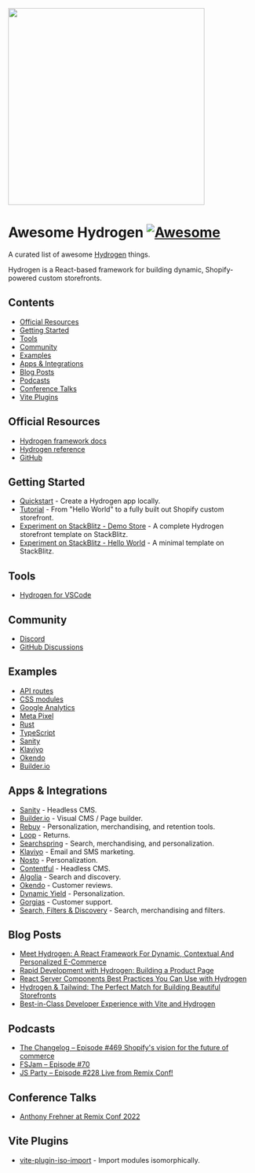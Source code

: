 <img width="400" src="./assets/hydrogen-logo.svg">

# Awesome Hydrogen [![Awesome](https://cdn.rawgit.com/sindresorhus/awesome/d7305f38d29fed78fa85652e3a63e154dd8e8829/media/badge.svg)](https://github.com/sindresorhus/awesome)

A curated list of awesome <a href='https://hydrogen.shopify.dev/'>Hydrogen</a> things.

Hydrogen is a React-based framework for building dynamic, Shopify-powered custom storefronts.

## Contents

- [Official Resources](#official-resources)
- [Getting Started](#getting-started)
- [Tools](#tools)
- [Community](#community)
- [Examples](#examples)
- [Apps & Integrations](#apps--integrations)
- [Blog Posts](#blog-posts)
- [Podcasts](#podcasts)
- [Conference Talks](#conference-talks)
- [Vite Plugins](#vite-plugins)

## Official Resources

- [Hydrogen framework docs](https://shopify.dev/custom-storefronts/hydrogen/framework)
- [Hydrogen reference](https://shopify.dev/api/hydrogen)
- [GitHub](https://github.com/Shopify/hydrogen)

## Getting Started

- [Quickstart](https://shopify.dev/custom-storefronts/hydrogen/getting-started/quickstart) - Create a Hydrogen app locally.
- [Tutorial](https://shopify.dev/custom-storefronts/hydrogen/getting-started/tutorial) - From "Hello World" to a fully built out Shopify custom storefront.
- [Experiment on StackBlitz - Demo Store](https://hydrogen.new) - A complete Hydrogen storefront template on StackBlitz.
- [Experiment on StackBlitz - Hello World](https://stackblitz.com/fork/github/shopify/hydrogen/tree/stackblitz/templates/hello-world-js) - A minimal template on StackBlitz.

## Tools

- [Hydrogen for VSCode](https://marketplace.visualstudio.com/items?itemName=crtogrm.hydrogen-vscode&ssr=false#overview)

## Community

- [Discord](https://discord.gg/ppSbThrFaS)
- [GitHub Discussions](https://github.com/Shopify/hydrogen/discussions)

## Examples

- [API routes](https://github.com/Shopify/hydrogen/tree/v1.x-2022-07/examples/api-routes)
- [CSS modules](https://github.com/Shopify/hydrogen/tree/v1.x-2022-07/examples/css-modules)
- [Google Analytics](https://github.com/Shopify/hydrogen/tree/v1.x-2022-07/examples/google-analytics)
- [Meta Pixel](https://github.com/Shopify/hydrogen/tree/v1.x-2022-07/examples/meta-pixel)
- [Rust](https://github.com/Shopify/hydrogen/tree/v1.x-2022-07/examples/rust)
- [TypeScript](https://github.com/Shopify/hydrogen/tree/v1.x-2022-07/examples/typescript)
- [Sanity](https://github.com/Shopify/hydrogen/tree/v1.x-2022-07/examples/sanity)
- [Klaviyo](https://github.com/klaviyo-labs/klaviyo-shopify-hydrogen-example)
- [Okendo](https://github.com/okendo/okendo-shopify-hydrogen-demo)
- [Builder.io](https://github.com/BuilderIO/builder-shopify-hydrogen)

## Apps & Integrations

- [Sanity](https://github.com/sanity-io/hydrogen-sanity-demo) - Headless CMS.
- [Builder.io](https://github.com/builderio/builder-shopify-hydrogen) - Visual CMS / Page builder.
- [Rebuy](https://www.npmjs.com/package/@rebuy/rebuy-hydrogen#readme) - Personalization, merchandising, and retention tools.
- [Loop](https://www.npmjs.com/package/@loophq/onstore-sdk/v/1.0.8) - Returns.
- [Searchspring](https://searchspring.zendesk.com/hc/en-us/articles/6605461489307-Shopify-Hydrogen) - Search, merchandising, and personalization.
- [Klaviyo](https://developers.klaviyo.com/en/docs/integrate-with-a-shopify-hydrogen-store) - Email and SMS marketing.
- [Nosto](https://docs.nosto.com/shopify/features/shopify-hydrogen) - Personalization.
- [Contentful](https://www.contentful.com/contentful-and-shopifys-hydrogen-starter/) - Headless CMS.
- [Algolia](https://github.com/algolia/shopify-hydrogen-algolia) - Search and discovery.
- [Okendo](https://github.com/okendo/okendo-shopify-hydrogen-demo/wiki) - Customer reviews.
- [Dynamic Yield](https://www.dynamicyield.com/integration/shopify-plus) - Personalization.
- [Gorgias](https://docs.gorgias.com/en-US/shopify-hydrogen-96240) - Customer support.
- [Search, Filters & Discovery](https://www.npmjs.com/package/@fast-simon/shopify-hydrogen) - Search, merchandising and filters.

## Blog Posts

- [Meet Hydrogen: A React Framework For Dynamic, Contextual And Personalized E-Commerce](https://www.smashingmagazine.com/2021/11/hydrogen-react-framework-dynamic-contextual-personalized-ecommerce/)
- [Rapid Development with Hydrogen: Building a Product Page](https://shopify.engineering/rapid-development-hydrogen-building-product-page)
- [React Server Components Best Practices You Can Use with Hydrogen](https://shopify.engineering/react-server-components-best-practices-hydrogen)
- [Hydrogen & Tailwind: The Perfect Match for Building Beautiful Storefronts](https://shopify.engineering/hydrogen-tailwind-building-beautiful-storefronts)
- [Best-in-Class Developer Experience with Vite and Hydrogen](https://shopify.engineering/developer-experience-with-hydrogen-and-vite)

## Podcasts

- [The Changelog – Episode #469 Shopify's vision for the future of commerce](https://changelog.com/podcast/469)
- [FSJam – Episode #70](https://fsjam.org/episodes/episode-70-hydrogen-with-josh-larson)
- [JS Party – Episode #228 Live from Remix Conf!](https://jsparty.fm/228#t=31:29)


## Conference Talks

- [Anthony Frehner at Remix Conf 2022](https://www.youtube.com/watch?v=4_nxvVTNY9s)


## Vite Plugins

- [vite-plugin-iso-import](https://github.com/bluwy/vite-plugin-iso-import) - Import modules isomorphically.

